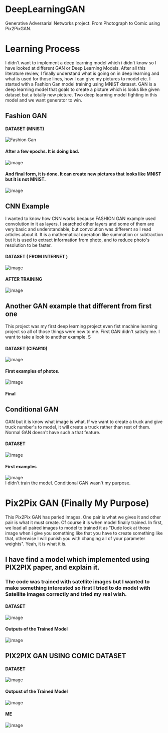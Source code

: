 # DeepLearningGAN
Generative Adversarial Networks project. From Photograph to Comic using Pix2PixGAN. 

# Learning Process
I didn't want to implement a deep learning model which i didn't know so I have looked at different GAN or Deep Learning Models. After all this literature review, I finally understand what is going on in deep learning and what is used for those lines, how I can give my pictures to model etc. 
I started with a Fashion Gan model training using MNIST dataset.
GAN is a deep learning model that goals to create a picture which is looks like given dataset but a totally new picture. Two deep learning model fighting in this model and we want generator to win.
## Fashion GAN
#### DATASET (MNIST)
![Fashion Gan](https://github.com/EreenKara/DeepLearningGAN/assets/103642801/dcc04df0-7c12-4cbb-aa1e-7f77f7f82d61)
#### After a few epochs. It is doing bad.
![image](https://github.com/EreenKara/DeepLearningGAN/assets/103642801/632a6b32-3863-4715-ab28-745175219db4)
#### And final form, it is done. It can create new pictures that looks like MNIST but it is not MNIST.
![image](https://github.com/EreenKara/DeepLearningGAN/assets/103642801/760dd50f-1659-4b97-8713-54113af3e4d2)        

## CNN Example
I wanted to know how CNN works because FASHION GAN example used convolution in it as layers. I searched other layers and some of them are very basic and understandable, but convolution was different so I read articles about it. It is a mathematical operation like summation or subtraction but it is used to extract information from photo, and to reduce photo's resolution to be faster.
#### DATASET ( FROM INTERNET )
![image](https://github.com/EreenKara/DeepLearningGAN/assets/103642801/f37df7bf-8649-4f66-aa82-ddd3ecdaf6b4)
#### AFTER TRAINING
![image](https://github.com/EreenKara/DeepLearningGAN/assets/103642801/12c8b4dc-9e7e-4bd0-9444-cbd527060014)

## Another GAN example that different from first one
This project was my first deep learning project even fist machine learning project so all of those things were new to me. First GAN didn't satisfy me. I want to take a look to another example. S
#### DATASET (CIFAR10)
![image](https://github.com/EreenKara/DeepLearningGAN/assets/103642801/e57269a1-e007-442a-860f-2dc34ec90e5d)
#### First examples of photos.
![image](https://github.com/EreenKara/DeepLearningGAN/assets/103642801/15e76dd4-33f8-4280-8437-0c19c937a344)
#### Final
  
## Conditional GAN
GAN but it is know what image is what. If we want to create a truck and give truck number's to model, it will create a truck rather than rest of them. Normal GAN doesn't have such a that feature.
#### DATASET 
![image](https://github.com/EreenKara/DeepLearningGAN/assets/103642801/de1a5e7b-ec64-4b4c-9497-89713070890f)
#### First examples 
![image](https://github.com/EreenKara/DeepLearningGAN/assets/103642801/debfafa2-e049-45e3-a800-0a8b902319ff)  
I didn't train the model. Conditional GAN wasn't my purpose. 

# Pix2Pix GAN (Finally My Purpose)
This Pix2Pix GAN has paried images. One pair is what we gives it and other pair is what it must create. Of course it is when model finally trained. In first, we load all paired images to model to trained it as "Dude look at those image when i give you something like that you have to create something like that, otherwise I will punish you with changing all of your parameter weights". Yeah, it is what it is.  
## I have find a model which implemented using PIX2PIX paper, and explain it.
### The code was trained with satellite images but I wanted to make something interested so first I tried to do model with Satellite images correctly and tried my real wish.
#### DATASET 
![image](https://github.com/EreenKara/DeepLearningGAN/assets/103642801/3fd46ab3-5bba-493b-9d5f-dde945bc90a5)
#### Outputs of the Trained Model
![image](https://github.com/EreenKara/DeepLearningGAN/assets/103642801/44e38783-001f-4b82-93f1-d5dd4a326898)

## PIX2PIX GAN USING COMIC DATASET
#### DATASET
![image](https://github.com/EreenKara/DeepLearningGAN/assets/103642801/b8b233c2-88fe-4054-8bce-9de69699948a)
#### Outpust of the Trained Model
![image](https://github.com/EreenKara/DeepLearningGAN/assets/103642801/09de5583-1230-4a15-b447-3e7f26d962f8)
#### ME
![image](https://github.com/EreenKara/DeepLearningGAN/assets/103642801/e346951e-d7f7-4e9b-816f-bf2a7948f6b5)







